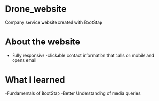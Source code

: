 # Drone_website
Company service website created with BootStap
# About the website
- Fully responsive
-clickable contact information that calls on mobile and opens email
# What I learned
  -Fundamentals of BootStap
  -Better Understanding of media queries
  
